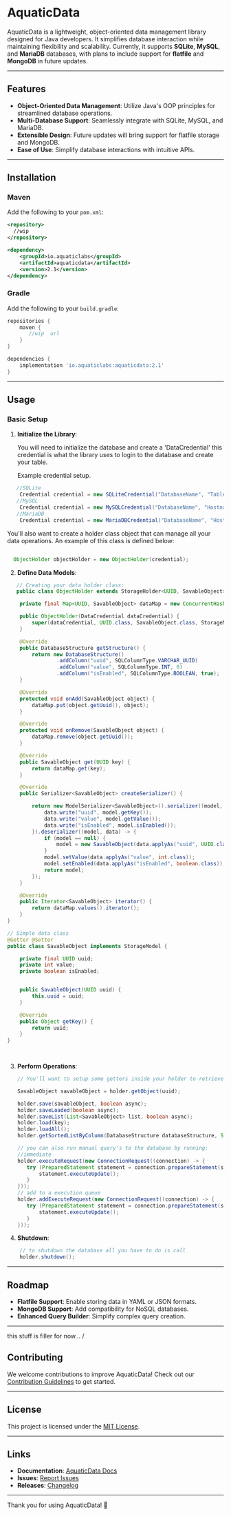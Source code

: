 # AquaticData

AquaticData is a lightweight, object-oriented data management library designed for Java developers. It simplifies database interaction while maintaining flexibility and scalability. Currently, it supports **SQLite**, **MySQL**, and **MariaDB** databases, with plans to include support for **flatfile** and **MongoDB** in future updates.

---

## Features
- **Object-Oriented Data Management**: Utilize Java's OOP principles for streamlined database operations.
- **Multi-Database Support**: Seamlessly integrate with SQLite, MySQL, and MariaDB.
- **Extensible Design**: Future updates will bring support for flatfile storage and MongoDB.
- **Ease of Use**: Simplify database interactions with intuitive APIs.

---

## Installation

### Maven
Add the following to your `pom.xml`:
```xml
<repository>
  //wip
</repository>

<dependency>
    <groupId>io.aquaticlabs</groupId>
    <artifactId>aquaticdata</artifactId>
    <version>2.1</version>
</dependency>
```

### Gradle
Add the following to your `build.gradle`:
```gradle
repositories {
    maven {
       //wip  url 
    }
}

dependencies {
    implementation 'io.aquaticlabs:aquaticdata:2.1'
}
```

---

## Usage

### Basic Setup
1. **Initialize the Library**:
   
    You will need to initialize the database and create a 'DataCredential' this credential is what the library uses to login to the 
    database and create your table.  

    Example credential setup.
```java
   //SQLite                                                                   // creates a file if one is not present.
    Credential credential = new SQLiteCredential("DatabaseName", "TableName", new File("FileLocation"))
   //MySQL
    Credential credential = new MySQLCredential("DatabaseName", "Hostname", port, "username", "password", "TableName")
   //MariaDB
    Credential credential = new MariaDBCredential("DatabaseName", "Hostname", port, "username", "password", "TableName")
```

You'll also want to create a holder class object that can manage all your data operations. An example of this class is defined below:

```java

  ObjectHolder objectHolder = new ObjectHolder(credential);

```

2. **Define Data Models**:
```java
   // Creating your data holder class:
   public class ObjectHolder extends StorageHolder<UUID, SavableObject> {

    private final Map<UUID, SavableObject> dataMap = new ConcurrentHashMap<>();

    public ObjectHolder(DataCredential dataCredential) {
        super(dataCredential, UUID.class, SavableObject.class, StorageMode.LOAD_AND_STORE, Runnable::run, CompletableFuture::runAsync);
    }

    @Override
    public DatabaseStructure getStructure() {
        return new DatabaseStructure()
                .addColumn("uuid", SQLColumnType.VARCHAR_UUID)
                .addColumn("value", SQLColumnType.INT, 0)
                .addColumn("isEnabled", SQLColumnType.BOOLEAN, true);
    }

    @Override
    protected void onAdd(SavableObject object) {
        dataMap.put(object.getUuid(), object);
    }

    @Override
    protected void onRemove(SavableObject object) {
        dataMap.remove(object.getUuid());
    }

    @Override
    public SavableObject get(UUID key) {
        return dataMap.get(key);
    }

    @Override
    public Serializer<SavableObject> createSerializer() {

        return new ModelSerializer<SavableObject>().serializer((model, data) -> {
            data.write("uuid", model.getKey());
            data.write("value", model.getValue());
            data.write("isEnabled", model.isEnabled());
        }).deserializer((model, data) -> {
            if (model == null) {
                model = new SavableObject(data.applyAs("uuid", UUID.class));
            }
            model.setValue(data.applyAs("value", int.class));
            model.setEnabled(data.applyAs("isEnabled", boolean.class));
            return model;
        });
    }

    @Override
    public Iterator<SavableObject> iterator() {
        return dataMap.values().iterator();
    }
}

```

```java
// Simple data class
@Getter @Setter
public class SavableObject implements StorageModel {

    private final UUID uuid;
    private int value;
    private boolean isEnabled;


    public SavableObject(UUID uuid) {
        this.uuid = uuid;
    }

    @Override
    public Object getKey() {
        return uuid;
    }
}

 
```


3. **Perform Operations**:
   ```java
   // You'll want to setup some getters inside your holder to retrieve data from either your dataMap or if you dont store the data, you'll want to fetch the data by running load(key)

   SavableObject savableObject = holder.getObject(uuid);
   
   holder.save(savableObject, boolean async);
   holder.saveLoaded(boolean async);
   holder.saveList(List<SavableObject> list, boolean async);
   holder.load(key);
   holder.loadAll();
   holder.getSortedListByColumn(DatabaseStructure databaseStructure, String sortByColumnName, SQLDatabase.SortOrder sortOrder, int limit, int offset, boolean async)
   
   // you can also run manual query's to the database by running:
   //immediate
   holder.executeRequest(new ConnectionRequest((connection) -> {
      try (PreparedStatement statement = connection.prepareStatement(sqlQuery)) {
          statement.executeUpdate();
      }
   }));
   // add to a execution queue
   holder.addExecuteRequest(new ConnectionRequest((connection) -> {
      try (PreparedStatement statement = connection.prepareStatement(sqlQuery)) {
          statement.executeUpdate();
      }
   }));
   ```
4. **Shutdown**:

```java
    // to shutdown the database all you have to do is call
    holder.shutdown();


```


---

## Roadmap
- **Flatfile Support**: Enable storing data in YAML or JSON formats.
- **MongoDB Support**: Add compatibility for NoSQL databases.
- **Enhanced Query Builder**: Simplify complex query creation.

---

this stuff is filler for now...
 \/

## Contributing
We welcome contributions to improve AquaticData! Check out our [Contribution Guidelines](https://github.com/AquaticLabs/AquaticData/blob/2.1-update/CONTRIBUTING.md) to get started.

---

## License
This project is licensed under the [MIT License](https://github.com/AquaticLabs/AquaticData/blob/2.1-update/LICENSE).

---

## Links
- **Documentation**: [AquaticData Docs](https://github.com/AquaticLabs/AquaticData/tree/2.1-update)
- **Issues**: [Report Issues](https://github.com/AquaticLabs/AquaticData/issues)
- **Releases**: [Changelog](https://github.com/AquaticLabs/AquaticData/releases)

---

Thank you for using AquaticData! 🚀


